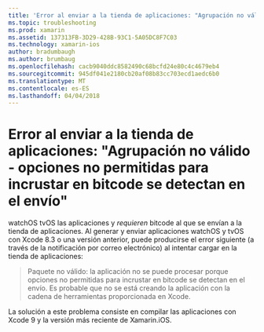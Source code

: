 ```yaml
---
title: 'Error al enviar a la tienda de aplicaciones: "Agrupación no válido - opciones no permitidas para incrustar en bitcode se detectan en el envío"'
ms.topic: troubleshooting
ms.prod: xamarin
ms.assetid: 137313FB-3D29-428B-93C1-5A05DC8F7C03
ms.technology: xamarin-ios
author: bradumbaugh
ms.author: brumbaug
ms.openlocfilehash: cacb9040ddc8582490c68bcfd24e80c4c4679eb4
ms.sourcegitcommit: 945df041e2180cb20af08b83cc703ecd1aedc6b0
ms.translationtype: MT
ms.contentlocale: es-ES
ms.lasthandoff: 04/04/2018
---
```

# <a name="error-when-submitting-to-app-store-invalid-bundle---options-not-allowed-to-be-embedded-in-bitcode-are-detected-in-the-submission"></a>Error al enviar a la tienda de aplicaciones: "Agrupación no válido - opciones no permitidas para incrustar en bitcode se detectan en el envío"

watchOS tvOS las aplicaciones y _requieren_ bitcode al que se envían a la tienda de aplicaciones. Al generar y enviar aplicaciones watchOS y tvOS con Xcode 8.3 o una versión anterior, puede producirse el error siguiente (a través de la notificación por correo electrónico) al intentar cargar en la tienda de aplicaciones:

>Paquete no válido: la aplicación no se puede procesar porque opciones no permitidas para incrustar en bitcode se detectan en el envío. Es probable que no se está creando la aplicación con la cadena de herramientas proporcionada en Xcode.

La solución a este problema consiste en compilar las aplicaciones con Xcode 9 y la versión más reciente de Xamarin.iOS.
